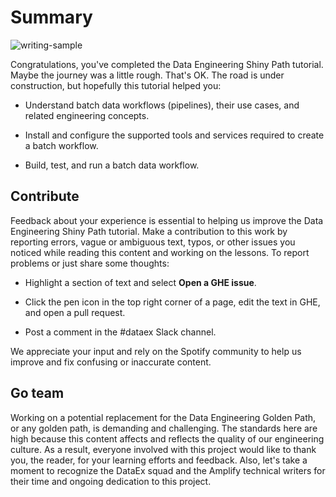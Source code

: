 # Summary

![writing-sample](https://img.shields.io/badge/status-writing%20sample-brightgreen)

Congratulations, you've completed the Data Engineering Shiny Path tutorial. Maybe the journey was a little rough. That's OK. The road is under construction, but hopefully this tutorial helped you:

- Understand batch data workflows (pipelines), their use cases, and related engineering concepts.

- Install and configure the supported tools and services required to create a batch workflow.
- Build, test, and run a batch data workflow.

## Contribute

Feedback about your experience is essential to helping us improve the Data Engineering Shiny Path tutorial. Make a contribution to this work by reporting errors, vague or ambiguous text, typos, or other issues you noticed while reading this content and working on the lessons. To report problems or just share some thoughts:

- Highlight a section of text and select **Open a GHE issue**.

- Click the pen icon in the top right corner of a page, edit the text in GHE, and open a pull request.
- Post a comment in the #dataex Slack channel.

We appreciate your input and rely on the Spotify community to help us improve and fix confusing or inaccurate content.

## Go team

Working on a potential replacement for the Data Engineering Golden Path, or any golden path, is demanding and challenging. The standards here are high because this content affects and reflects the quality of our engineering culture. As a result, everyone involved with this project would like to thank you, the reader, for your learning efforts and feedback. Also, let's take a moment to recognize the DataEx squad and the Amplify technical writers for their time and ongoing dedication to this project.
